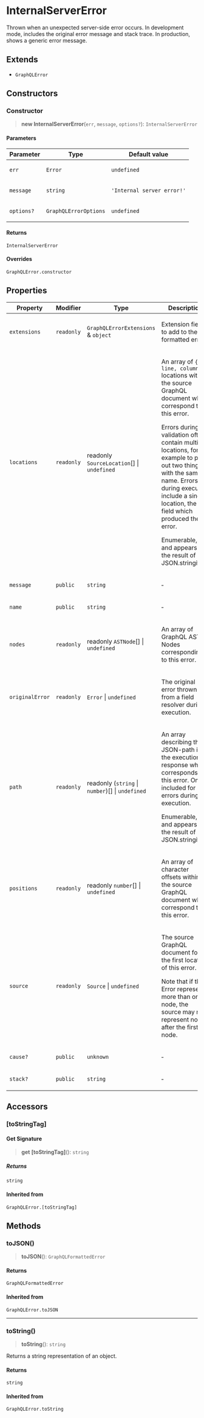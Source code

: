 # InternalServerError

Thrown when an unexpected server-side error occurs.
In development mode, includes the original error message and stack trace.
In production, shows a generic error message.

## Extends

- `GraphQLError`

## Constructors

### Constructor

> **new InternalServerError**(`err`, `message`, `options?`): `InternalServerError`

#### Parameters

<table>
<thead>
<tr>
<th>Parameter</th>
<th>Type</th>
<th>Default value</th>
</tr>
</thead>
<tbody>
<tr>
<td>

`err`

</td>
<td>

`Error`

</td>
<td>

`undefined`

</td>
</tr>
<tr>
<td>

`message`

</td>
<td>

`string`

</td>
<td>

`'Internal server error!'`

</td>
</tr>
<tr>
<td>

`options?`

</td>
<td>

`GraphQLErrorOptions`

</td>
<td>

`undefined`

</td>
</tr>
</tbody>
</table>

#### Returns

`InternalServerError`

#### Overrides

`GraphQLError.constructor`

## Properties

<table>
<thead>
<tr>
<th>Property</th>
<th>Modifier</th>
<th>Type</th>
<th>Description</th>
<th>Overrides</th>
<th>Inherited from</th>
</tr>
</thead>
<tbody>
<tr>
<td>

<a id="extensions"></a> `extensions`

</td>
<td>

`readonly`

</td>
<td>

`GraphQLErrorExtensions` & `object`

</td>
<td>

Extension fields to add to the formatted error.

</td>
<td>

`GraphQLError.extensions`

</td>
<td>

&hyphen;

</td>
</tr>
<tr>
<td>

<a id="locations"></a> `locations`

</td>
<td>

`readonly`

</td>
<td>

readonly `SourceLocation`[] \| `undefined`

</td>
<td>

An array of `{ line, column }` locations within the source GraphQL document
which correspond to this error.

Errors during validation often contain multiple locations, for example to
point out two things with the same name. Errors during execution include a
single location, the field which produced the error.

Enumerable, and appears in the result of JSON.stringify().

</td>
<td>

&hyphen;

</td>
<td>

`GraphQLError.locations`

</td>
</tr>
<tr>
<td>

<a id="message"></a> `message`

</td>
<td>

`public`

</td>
<td>

`string`

</td>
<td>

&hyphen;

</td>
<td>

&hyphen;

</td>
<td>

`GraphQLError.message`

</td>
</tr>
<tr>
<td>

<a id="name"></a> `name`

</td>
<td>

`public`

</td>
<td>

`string`

</td>
<td>

&hyphen;

</td>
<td>

&hyphen;

</td>
<td>

`GraphQLError.name`

</td>
</tr>
<tr>
<td>

<a id="nodes"></a> `nodes`

</td>
<td>

`readonly`

</td>
<td>

readonly `ASTNode`[] \| `undefined`

</td>
<td>

An array of GraphQL AST Nodes corresponding to this error.

</td>
<td>

&hyphen;

</td>
<td>

`GraphQLError.nodes`

</td>
</tr>
<tr>
<td>

<a id="originalerror"></a> `originalError`

</td>
<td>

`readonly`

</td>
<td>

`Error` \| `undefined`

</td>
<td>

The original error thrown from a field resolver during execution.

</td>
<td>

&hyphen;

</td>
<td>

[`AggregateGraphQLError`](AggregateGraphQLError.md).[`originalError`](AggregateGraphQLError.md#originalerror)

</td>
</tr>
<tr>
<td>

<a id="path"></a> `path`

</td>
<td>

`readonly`

</td>
<td>

readonly (`string` \| `number`)[] \| `undefined`

</td>
<td>

An array describing the JSON-path into the execution response which
corresponds to this error. Only included for errors during execution.

Enumerable, and appears in the result of JSON.stringify().

</td>
<td>

&hyphen;

</td>
<td>

`GraphQLError.path`

</td>
</tr>
<tr>
<td>

<a id="positions"></a> `positions`

</td>
<td>

`readonly`

</td>
<td>

readonly `number`[] \| `undefined`

</td>
<td>

An array of character offsets within the source GraphQL document
which correspond to this error.

</td>
<td>

&hyphen;

</td>
<td>

`GraphQLError.positions`

</td>
</tr>
<tr>
<td>

<a id="source"></a> `source`

</td>
<td>

`readonly`

</td>
<td>

`Source` \| `undefined`

</td>
<td>

The source GraphQL document for the first location of this error.

Note that if this Error represents more than one node, the source may not
represent nodes after the first node.

</td>
<td>

&hyphen;

</td>
<td>

`GraphQLError.source`

</td>
</tr>
<tr>
<td>

<a id="cause"></a> `cause?`

</td>
<td>

`public`

</td>
<td>

`unknown`

</td>
<td>

&hyphen;

</td>
<td>

&hyphen;

</td>
<td>

`GraphQLError.cause`

</td>
</tr>
<tr>
<td>

<a id="stack"></a> `stack?`

</td>
<td>

`public`

</td>
<td>

`string`

</td>
<td>

&hyphen;

</td>
<td>

&hyphen;

</td>
<td>

`GraphQLError.stack`

</td>
</tr>
</tbody>
</table>

## Accessors

### \[toStringTag\]

#### Get Signature

> **get** **\[toStringTag\]**(): `string`

##### Returns

`string`

#### Inherited from

`GraphQLError.[toStringTag]`

## Methods

### toJSON()

> **toJSON**(): `GraphQLFormattedError`

#### Returns

`GraphQLFormattedError`

#### Inherited from

`GraphQLError.toJSON`

---

### toString()

> **toString**(): `string`

Returns a string representation of an object.

#### Returns

`string`

#### Inherited from

`GraphQLError.toString`
